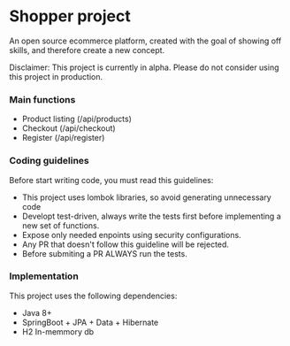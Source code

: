 # Shopper project

An open source ecommerce platform, created with the goal of showing off skills, and therefore create a new concept.

Disclaimer: This project is currently in alpha. Please do not consider using this project in production.

### Main functions

- Product listing (/api/products)
- Checkout (/api/checkout)
- Register (/api/register)

### Coding guidelines

Before start writing code, you must read this guidelines:

- This project uses lombok libraries, so avoid generating unnecessary code
- Developt test-driven, always write the tests first before implementing a new set of functions.
- Expose only needed enpoints using security configurations.
- Any PR that doesn't follow this guideline will be rejected.
- Before submiting a PR ALWAYS run the tests.

### Implementation

This project uses the following dependencies:
- Java 8+
- SpringBoot + JPA + Data + Hibernate
- H2 In-memmory db
